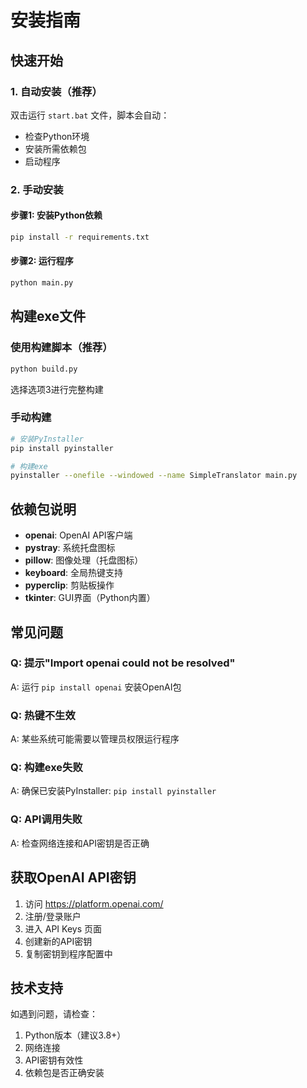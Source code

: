 # 安装指南

## 快速开始

### 1. 自动安装（推荐）
双击运行 `start.bat` 文件，脚本会自动：
- 检查Python环境
- 安装所需依赖包
- 启动程序

### 2. 手动安装

#### 步骤1: 安装Python依赖
```bash
pip install -r requirements.txt
```

#### 步骤2: 运行程序
```bash
python main.py
```

## 构建exe文件

### 使用构建脚本（推荐）
```bash
python build.py
```
选择选项3进行完整构建

### 手动构建
```bash
# 安装PyInstaller
pip install pyinstaller

# 构建exe
pyinstaller --onefile --windowed --name SimpleTranslator main.py
```

## 依赖包说明

- **openai**: OpenAI API客户端
- **pystray**: 系统托盘图标
- **pillow**: 图像处理（托盘图标）
- **keyboard**: 全局热键支持
- **pyperclip**: 剪贴板操作
- **tkinter**: GUI界面（Python内置）

## 常见问题

### Q: 提示"Import openai could not be resolved"
A: 运行 `pip install openai` 安装OpenAI包

### Q: 热键不生效
A: 某些系统可能需要以管理员权限运行程序

### Q: 构建exe失败
A: 确保已安装PyInstaller: `pip install pyinstaller`

### Q: API调用失败
A: 检查网络连接和API密钥是否正确

## 获取OpenAI API密钥

1. 访问 https://platform.openai.com/
2. 注册/登录账户
3. 进入 API Keys 页面
4. 创建新的API密钥
5. 复制密钥到程序配置中

## 技术支持

如遇到问题，请检查：
1. Python版本（建议3.8+）
2. 网络连接
3. API密钥有效性
4. 依赖包是否正确安装
